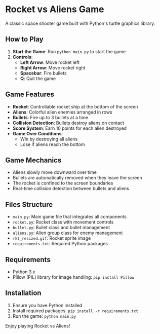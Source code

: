 # Rocket vs Aliens Game

A classic space shooter game built with Python's turtle graphics library.

## How to Play

1. **Start the Game**: Run `python main.py` to start the game
2. **Controls**:
   - **Left Arrow**: Move rocket left
   - **Right Arrow**: Move rocket right  
   - **Spacebar**: Fire bullets
   - **Q**: Quit the game

## Game Features

- **Rocket**: Controllable rocket ship at the bottom of the screen
- **Aliens**: Colorful alien enemies arranged in rows
- **Bullets**: Fire up to 3 bullets at a time
- **Collision Detection**: Bullets destroy aliens on contact
- **Score System**: Earn 10 points for each alien destroyed
- **Game Over Conditions**: 
  - Win by destroying all aliens
  - Lose if aliens reach the bottom

## Game Mechanics

- Aliens slowly move downward over time
- Bullets are automatically removed when they leave the screen
- The rocket is confined to the screen boundaries
- Real-time collision detection between bullets and aliens

## Files Structure

- `main.py`: Main game file that integrates all components
- `rocket.py`: Rocket class with movement controls
- `bullet.py`: Bullet class and bullet management
- `aliens.py`: Alien group class for enemy management
- `rkt_resized.gif`: Rocket sprite image
- `requirements.txt`: Required Python packages

## Requirements

- Python 3.x
- Pillow (PIL) library for image handling: `pip install Pillow`

## Installation

1. Ensure you have Python installed
2. Install required packages: `pip install -r requirements.txt`
3. Run the game: `python main.py`

Enjoy playing Rocket vs Aliens!
